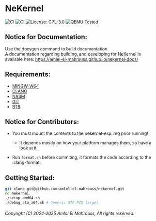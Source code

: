 <!-- Read Me of NeKernel -->

# NeKernel

![CI](https://github.com/amlel-el-mahrouss/nekernel/actions/workflows/boot-pio.yml/badge.svg)
![CI](https://github.com/amlel-el-mahrouss/nekernel/actions/workflows/kernel-ahci.yml/badge.svg)
[![License: GPL-3.0](https://img.shields.io/badge/license-GPL--3.0-blue.svg)](LICENSE)
[![QEMU Tested](https://img.shields.io/badge/QEMU-Tested-success)](#)

## Notice for Documentation:

Use the doxygen command to build documentation.
<br/>
A documentation regarding building, and developing for NeKernel is available here: https://amlel-el-mahrouss.github.io/nekernel-docs/

## Requirements:

- [MINGW-W64](https://www.mingw-w64.org/)
- [CLANG](https://clang.llvm.org/)
- [NASM](https://nasm.us/)
- [GIT](https://git-scm.com/)
- [BTB](https://github.com/amlel-el-mahrouss/btb)

## Notice for Contributors:

- You must mount the contents to the nekernel-esp.img prior running!
    - It depends mostly on how your platform manages them, so have a look at it.

- Run `format.sh` before commiting, it formats the code according to the .clang-format.

## Getting Started:

```sh
git clone git@github.com:amlel-el-mahrouss/nekernel.git
cd nekernel
./setup_amd64.sh
./debug_ata_x64.sh # Generic ATA PIO target
```

###### Copyright (C) 2024-2025 Amlal El Mahrouss, All rights reserved.
